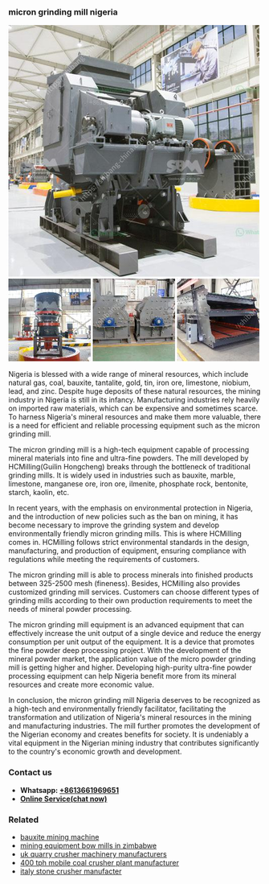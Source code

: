 <h3>micron grinding mill nigeria</h3><img src='1708587070.jpg' alt=''><p>Nigeria is blessed with a wide range of mineral resources, which include natural gas, coal, bauxite, tantalite, gold, tin, iron ore, limestone, niobium, lead, and zinc. Despite huge deposits of these natural resources, the mining industry in Nigeria is still in its infancy. Manufacturing industries rely heavily on imported raw materials, which can be expensive and sometimes scarce. To harness Nigeria's mineral resources and make them more valuable, there is a need for efficient and reliable processing equipment such as the micron grinding mill.</p><p>The micron grinding mill is a high-tech equipment capable of processing mineral materials into fine and ultra-fine powders. The mill developed by HCMilling(Guilin Hongcheng) breaks through the bottleneck of traditional grinding mills. It is widely used in industries such as bauxite, marble, limestone, manganese ore, iron ore, ilmenite, phosphate rock, bentonite, starch, kaolin, etc.</p><p>In recent years, with the emphasis on environmental protection in Nigeria, and the introduction of new policies such as the ban on mining, it has become necessary to improve the grinding system and develop environmentally friendly micron grinding mills. This is where HCMilling comes in. HCMilling follows strict environmental standards in the design, manufacturing, and production of equipment, ensuring compliance with regulations while meeting the requirements of customers.</p><p>The micron grinding mill is able to process minerals into finished products between 325-2500 mesh (fineness). Besides, HCMilling also provides customized grinding mill services. Customers can choose different types of grinding mills according to their own production requirements to meet the needs of mineral powder processing.</p><p>The micron grinding mill equipment is an advanced equipment that can effectively increase the unit output of a single device and reduce the energy consumption per unit output of the equipment. It is a device that promotes the fine powder deep processing project. With the development of the mineral powder market, the application value of the micro powder grinding mill is getting higher and higher. Developing high-purity ultra-fine powder processing equipment can help Nigeria benefit more from its mineral resources and create more economic value.</p><p>In conclusion, the micron grinding mill Nigeria deserves to be recognized as a high-tech and environmentally friendly facilitator, facilitating the transformation and utilization of Nigeria's mineral resources in the mining and manufacturing industries. The mill further promotes the development of the Nigerian economy and creates benefits for society. It is undeniably a vital equipment in the Nigerian mining industry that contributes significantly to the country's economic growth and development.</p><h3>Contact us</h3><ul><li><strong>Whatsapp:&nbsp;<a href="https://wa.me/8613661969651">+8613661969651</a></strong></li><li><a href="https://swt.shibang-china.com/?git&amp;zhl&amp;micron grinding mill nigeria"><strong>Online Service(chat now)</strong></a></li></ul><h3>Related</h3><ul><li><a href='bauxite mining machine.md'>bauxite mining machine</a></li><li><a href='mining equipment bow mills in zimbabwe.md'>mining equipment bow mills in zimbabwe</a></li><li><a href='uk quarry crusher machinery manufacturers.md'>uk quarry crusher machinery manufacturers</a></li><li><a href='400 tph mobile coal crusher plant manufacturer.md'>400 tph mobile coal crusher plant manufacturer</a></li><li><a href='italy stone crusher manufacter.md'>italy stone crusher manufacter</a></li></ul>